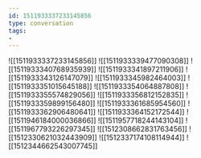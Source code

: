```yaml
---
id: 1511933337233145856
type: conversation
tags:
- 
---
```

![[1511933337233145856]]
![[1511933339477090308]]
![[1511933340768935939]]
![[1511933341897211906]]
![[1511933343126147079]]
![[1511933345982464003]]
![[1511933351015645188]]
![[1511933354064887808]]
![[1511933355574829056]]
![[1511933356812152835]]
![[1511933359899156480]]
![[1511933361685954560]]
![[1511933362906480641]]
![[1511933364152172544]]
![[1511946184000036866]]
![[1511957718244143104]]
![[1511967793226297345]]
![[1512308662831763456]]
![[1512330621032443909]]
![[1512337174108114944]]
![[1512344662543007745]]

